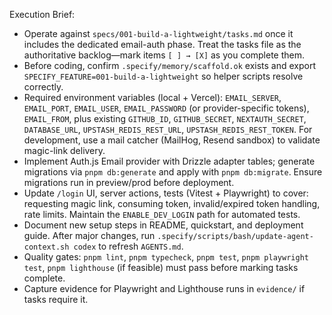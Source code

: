 Execution Brief:
- Operate against `specs/001-build-a-lightweight/tasks.md` once it includes the dedicated email-auth phase. Treat the tasks file as the authoritative backlog—mark items `[ ] → [X]` as you complete them.
- Before coding, confirm `.specify/memory/scaffold.ok` exists and export `SPECIFY_FEATURE=001-build-a-lightweight` so helper scripts resolve correctly.
- Required environment variables (local + Vercel): `EMAIL_SERVER`, `EMAIL_PORT`, `EMAIL_USER`, `EMAIL_PASSWORD` (or provider-specific tokens), `EMAIL_FROM`, plus existing `GITHUB_ID`, `GITHUB_SECRET`, `NEXTAUTH_SECRET`, `DATABASE_URL`, `UPSTASH_REDIS_REST_URL`, `UPSTASH_REDIS_REST_TOKEN`. For development, use a mail catcher (MailHog, Resend sandbox) to validate magic-link delivery.
- Implement Auth.js Email provider with Drizzle adapter tables; generate migrations via `pnpm db:generate` and apply with `pnpm db:migrate`. Ensure migrations run in preview/prod before deployment.
- Update `/login` UI, server actions, tests (Vitest + Playwright) to cover: requesting magic link, consuming token, invalid/expired token handling, rate limits. Maintain the `ENABLE_DEV_LOGIN` path for automated tests.
- Document new setup steps in README, quickstart, and deployment guide. After major changes, run `.specify/scripts/bash/update-agent-context.sh codex` to refresh `AGENTS.md`.
- Quality gates: `pnpm lint`, `pnpm typecheck`, `pnpm test`, `pnpm playwright test`, `pnpm lighthouse` (if feasible) must pass before marking tasks complete.
- Capture evidence for Playwright and Lighthouse runs in `evidence/` if tasks require it.
